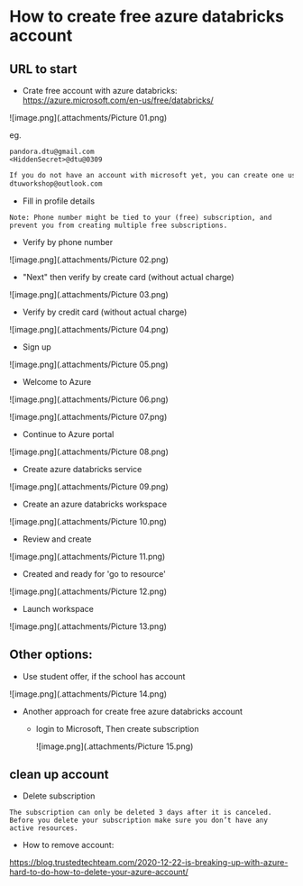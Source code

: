 # How to create free azure databricks account

## URL to start

- Crate free account with azure databricks: https://azure.microsoft.com/en-us/free/databricks/
  
![image.png](.attachments/Picture 01.png)

eg. 
```text
pandora.dtu@gmail.com
<HiddenSecret>@dtu@0309
  ```

```html
If you do not have an account with microsoft yet, you can create one using any email address. e.g.
dtuworkshop@outlook.com
```

- Fill in profile details
```text
Note: Phone number might be tied to your (free) subscription, and prevent you from creating multiple free subscriptions.
```

- Verify by phone number

![image.png](.attachments/Picture 02.png)

- "Next" then verify by create card (without actual charge)

![image.png](.attachments/Picture 03.png)

- Verify by credit card (without actual charge)

![image.png](.attachments/Picture 04.png)

- Sign up

![image.png](.attachments/Picture 05.png)

- Welcome to Azure

![image.png](.attachments/Picture 06.png)

![image.png](.attachments/Picture 07.png)

- Continue to Azure portal

![image.png](.attachments/Picture 08.png)

- Create azure databricks service

![image.png](.attachments/Picture 09.png)

- Create an azure databricks workspace

![image.png](.attachments/Picture 10.png)

- Review and create

![image.png](.attachments/Picture 11.png)

- Created and ready for 'go to resource' 

![image.png](.attachments/Picture 12.png)

- Launch workspace

![image.png](.attachments/Picture 13.png)

## Other options:
- Use student offer, if the school has account

![image.png](.attachments/Picture 14.png)

- Another approach for create free azure databricks account
  - login to Microsoft, Then create subscription
    
    ![image.png](.attachments/Picture 15.png)
  
## clean up account
- Delete subscription
```
The subscription can only be deleted 3 days after it is canceled. 
Before you delete your subscription make sure you don’t have any active resources. 
```
- How to remove account:

https://blog.trustedtechteam.com/2020-12-22-is-breaking-up-with-azure-hard-to-do-how-to-delete-your-azure-account/
